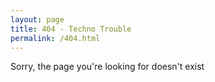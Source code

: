 ```yaml
---
layout: page
title: 404 - Techno Trouble
permalink: /404.html
---
```

Sorry, the page you're looking for doesn't exist
